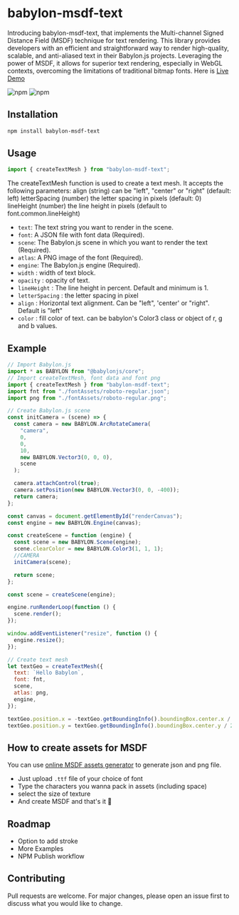 # babylon-msdf-text

Introducing babylon-msdf-text, that implements the Multi-channel Signed Distance Field (MSDF) technique for text rendering. This library provides developers with an efficient and straightforward way to render high-quality, scalable, and anti-aliased text in their Babylon.js projects. Leveraging the power of MSDF, it allows for superior text rendering, especially in WebGL contexts, overcoming the limitations of traditional bitmap fonts.
Here is [Live Demo](https://64d52b0b504b31091f46c3dc--singular-yeot-d552d6.netlify.app/)

![npm](https://img.shields.io/npm/v/babylon-msdf-text.svg?style=flat-square) ![npm](https://img.shields.io/npm/dt/babylon-msdf-text.svg?style=flat-square)

## Installation

```bash
npm install babylon-msdf-text
```

## Usage

```javascript
import { createTextMesh } from "babylon-msdf-text";
```

The createTextMesh function is used to create a text mesh. It accepts the following parameters:
align (string) can be "left", "center" or "right" (default: left)
letterSpacing (number) the letter spacing in pixels (default: 0)
lineHeight (number) the line height in pixels (default to font.common.lineHeight)

- `text`: The text string you want to render in the scene.
- `font`: A JSON file with font data (Required).
- `scene`: The Babylon.js scene in which you want to render the text (Required).
- `atlas`: A PNG image of the font (Required).
- `engine`: The Babylon.js engine (Required).
- `width` : width of text block.
- `opacity` : opacity of text.
- `lineHeight` : The line height in percent. Default and minimum is 1.
- `letterSpacing` : the letter spacing in pixel
- `align` : Horizontal text alignment. Can be "left", 'center' or "right". Default is "left"
- `color` : fill color of text. can be babylon's Color3 class or object of r, g and b values.

## Example

```javascript
// Import Babylon.js
import * as BABYLON from "@babylonjs/core";
// Import createTextMesh, font data and font png
import { createTextMesh } from "babylon-msdf-text";
import fnt from "./fontAssets/roboto-regular.json";
import png from "./fontAssets/roboto-regular.png";

// Create Babylon.js scene
const initCamera = (scene) => {
  const camera = new BABYLON.ArcRotateCamera(
    "camera",
    0,
    0,
    10,
    new BABYLON.Vector3(0, 0, 0),
    scene
  );

  camera.attachControl(true);
  camera.setPosition(new BABYLON.Vector3(0, 0, -400));
  return camera;
};

const canvas = document.getElementById("renderCanvas");
const engine = new BABYLON.Engine(canvas);

const createScene = function (engine) {
  const scene = new BABYLON.Scene(engine);
  scene.clearColor = new BABYLON.Color3(1, 1, 1);
  //CAMERA
  initCamera(scene);

  return scene;
};

const scene = createScene(engine);

engine.runRenderLoop(function () {
  scene.render();
});

window.addEventListener("resize", function () {
  engine.resize();
});

// Create text mesh
let textGeo = createTextMesh({
  text: `Hello Babylon`,
  font: fnt,
  scene,
  atlas: png,
  engine,
});

textGeo.position.x = -textGeo.getBoundingInfo().boundingBox.center.x / 2;
textGeo.position.y = textGeo.getBoundingInfo().boundingBox.center.y / 2;
```

## How to create assets for MSDF

You can use [online MSDF assets generator](https://msdf-bmfont.donmccurdy.com/) to generate json and png file.

- Just upload `.ttf` file of your choice of font
- Type the characters you wanna pack in assets (including space)
- select the size of texture
- And create MSDF and that's it 🎉

## Roadmap

- Option to add stroke
- More Examples
- NPM Publish workflow

## Contributing

Pull requests are welcome. For major changes, please open an issue first to discuss what you would like to change.
